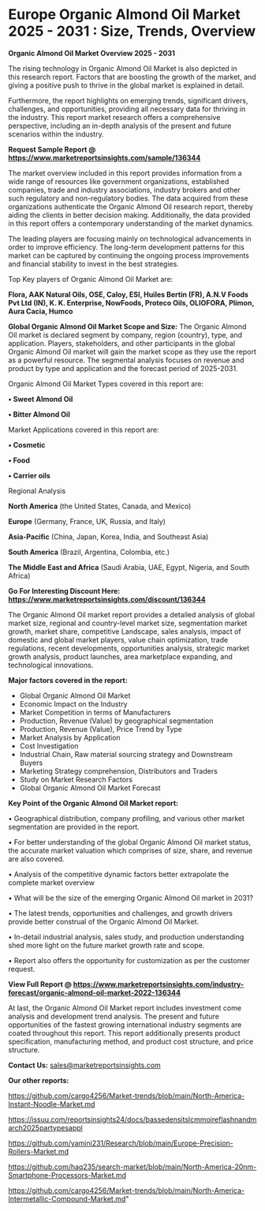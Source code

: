  # Europe Organic Almond Oil Market 2025 - 2031 : Size, Trends, Overview

<Strong> Organic Almond Oil Market Overview 2025 - 2031</strong>

The rising technology in Organic Almond Oil Market is also depicted in this research report. Factors that are boosting the growth of the market, and giving a positive push to thrive in the global market is explained in detail.

Furthermore, the report highlights on emerging trends, significant drivers, challenges, and opportunities, providing all necessary data for thriving in the industry. This report market research offers a comprehensive perspective, including an in-depth analysis of the present and future scenarios within the industry.

<strong>Request Sample Report @ <a href=https://www.marketreportsinsights.com/sample/136344>https://www.marketreportsinsights.com/sample/136344</a></strong>

The market overview included in this report provides information from a wide range of resources like government organizations, established companies, trade and industry associations, industry brokers and other such regulatory and non-regulatory bodies. The data acquired from these organizations authenticate the Organic Almond Oil research report, thereby aiding the clients in better decision making. Additionally, the data provided in this report offers a contemporary understanding of the market dynamics.

The leading players are focusing mainly on technological advancements in order to improve efficiency. The long-term development patterns for this market can be captured by continuing the ongoing process improvements and financial stability to invest in the best strategies.

Top Key players of Organic Almond Oil Market are:

<strong>Flora, AAK Natural Oils, OSE, Caloy, ESI, Huiles Bertin (FR), A.N.V Foods Pvt Ltd (IN), K. K. Enterprise, NowFoods, Proteco Oils, OLIOFORA, Plimon, Aura Cacia, Humco</strong>

<strong><b>Global Organic Almond Oil Market Scope and Size:</b></strong>
The Organic Almond Oil market is declared segment by company, region (country), type, and application. Players, stakeholders, and other participants in the global Organic Almond Oil market will gain the market scope as they use the report as a powerful resource. The segmental analysis focuses on revenue and product by type and application and the forecast period of 2025-2031.

Organic Almond Oil Market Types covered in this report are:

<strong>• Sweet Almond Oil

• Bitter Almond Oil</strong>

Market Applications covered in this report are:

<strong>• Cosmetic

• Food

• Carrier oils</strong> 

Regional Analysis

<strong>North America</strong> (the United States, Canada, and Mexico)

<strong>Europe</strong> (Germany, France, UK, Russia, and Italy)

<strong>Asia-Pacific</strong> (China, Japan, Korea, India, and Southeast Asia)

<strong>South America</strong> (Brazil, Argentina, Colombia, etc.)

<strong>The Middle East and Africa</strong> (Saudi Arabia, UAE, Egypt, Nigeria, and South Africa)

<strong>Go For Interesting Discount Here: <a href=https://www.marketreportsinsights.com/discount/136344>https://www.marketreportsinsights.com/discount/136344</a></strong>

The Organic Almond Oil market report provides a detailed analysis of global market size, regional and country-level market size, segmentation market growth, market share, competitive Landscape, sales analysis, impact of domestic and global market players, value chain optimization, trade regulations, recent developments, opportunities analysis, strategic market growth analysis, product launches, area marketplace expanding, and technological innovations.

<strong><b>Major factors covered in the report:</b></strong>
<ul>
  <li>Global Organic Almond Oil Market </li>
  <li>Economic Impact on the Industry</li>
  <li>Market Competition in terms of Manufacturers</li>
  <li>Production, Revenue (Value) by geographical segmentation</li>
  <li>Production, Revenue (Value), Price Trend by Type</li>
  <li>Market Analysis by Application</li>
  <li>Cost Investigation</li>
  <li>Industrial Chain, Raw material sourcing strategy and Downstream Buyers</li>
  <li>Marketing Strategy comprehension, Distributors and Traders</li>
  <li>Study on Market Research Factors</li>
  <li>Global Organic Almond Oil Market Forecast</li>
</ul>

<strong><b>Key Point of the Organic Almond Oil Market report:</b></strong>

• Geographical distribution, company profiling, and various other market segmentation are provided in the report.

• For better understanding of the global Organic Almond Oil market status, the accurate market valuation which comprises of size, share, and revenue are also covered.

• Analysis of the competitive dynamic factors better extrapolate the complete market overview

• What will be the size of the emerging Organic Almond Oil market in 2031?

• The latest trends, opportunities and challenges, and growth drivers provide better construal of the Organic Almond Oil Market.

• In-detail industrial analysis, sales study, and production understanding shed more light on the future market growth rate and scope.

• Report also offers the opportunity for customization as per the customer request.

<strong><b>View Full Report @ <a href=https://www.marketreportsinsights.com/industry-forecast/organic-almond-oil-market-2022-136344>https://www.marketreportsinsights.com/industry-forecast/organic-almond-oil-market-2022-136344</a></b></strong>


At last, the Organic Almond Oil Market report includes investment come analysis and development trend analysis. The present and future opportunities of the fastest growing international industry segments are coated throughout this report. This report additionally presents product specification, manufacturing method, and product cost structure, and price structure.

<strong>Contact Us:</strong>
sales@marketreportsinsights.com

<strong>Our other reports:</strong>

<a href=https://github.com/cargo4256/Market-trends/blob/main/North-America-Instant-Noodle-Market.md>https://github.com/cargo4256/Market-trends/blob/main/North-America-Instant-Noodle-Market.md</a>

<a href=https://issuu.com/reportsinsights24/docs/bassedensitslcmmoireflashnandmarch2025partypesappl>https://issuu.com/reportsinsights24/docs/bassedensitslcmmoireflashnandmarch2025partypesappl</a>

<a href=https://github.com/yamini231/Research/blob/main/Europe-Precision-Rollers-Market.md>https://github.com/yamini231/Research/blob/main/Europe-Precision-Rollers-Market.md</a>

<a href=https://github.com/haq235/search-market/blob/main/North-America-20nm-Smartphone-Processors-Market.md>https://github.com/haq235/search-market/blob/main/North-America-20nm-Smartphone-Processors-Market.md</a>

<a href=https://github.com/cargo4256/Market-trends/blob/main/North-America-Intermetallic-Compound-Market.md>https://github.com/cargo4256/Market-trends/blob/main/North-America-Intermetallic-Compound-Market.md</a>"
